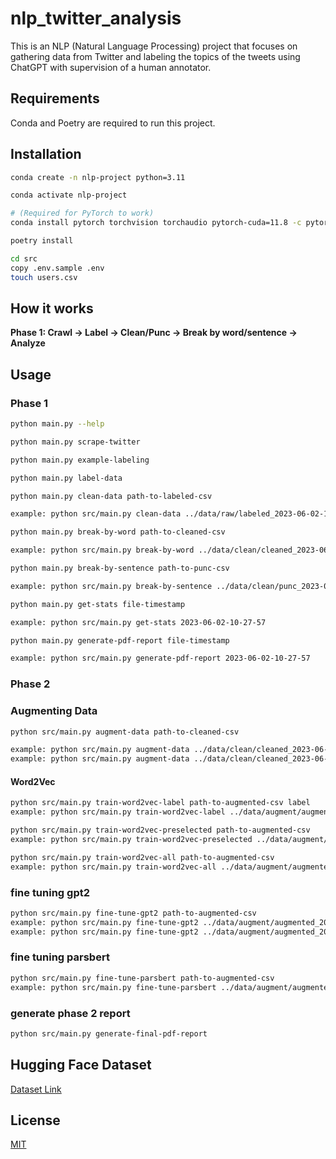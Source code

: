 # nlp_twitter_analysis

This is an NLP (Natural Language Processing) project that focuses on gathering data from Twitter and labeling the topics
of
the tweets using ChatGPT with supervision of a human annotator.

## Requirements

Conda and Poetry are required to run this project.

## Installation

```bash
conda create -n nlp-project python=3.11
```

```bash
conda activate nlp-project
```

```bash
# (Required for PyTorch to work)
conda install pytorch torchvision torchaudio pytorch-cuda=11.8 -c pytorch -c nvidia
```

 ```bash
poetry install
 ```

```bash
cd src
copy .env.sample .env
touch users.csv
```

## How it works

**Phase 1: Crawl -> Label -> Clean/Punc -> Break by word/sentence -> Analyze**

## Usage

### Phase 1

```bash
python main.py --help
```

```bash
python main.py scrape-twitter
```

```bash
python main.py example-labeling
```

```bash
python main.py label-data
```

```bash
python main.py clean-data path-to-labeled-csv

example: python src/main.py clean-data ../data/raw/labeled_2023-06-02-10-27-57.csv
```

```bash
python main.py break-by-word path-to-cleaned-csv

example: python src/main.py break-by-word ../data/clean/cleaned_2023-06-02-10-27-57.csv
```

```bash
python main.py break-by-sentence path-to-punc-csv

example: python src/main.py break-by-sentence ../data/clean/punc_2023-06-02-10-27-57.csv
```

```bash
python main.py get-stats file-timestamp

example: python src/main.py get-stats 2023-06-02-10-27-57
```

```bash
python main.py generate-pdf-report file-timestamp

example: python src/main.py generate-pdf-report 2023-06-02-10-27-57
```

### Phase 2

### Augmenting Data

```bash
python src/main.py augment-data path-to-cleaned-csv

example: python src/main.py augment-data ../data/clean/cleaned_2023-06-02-10-27-57.csv
example: python src/main.py augment-data ../data/clean/cleaned_2023-06-02-10-27-57.csv --min-tweet-count-per-label 100
```

#### Word2Vec

```bash
python src/main.py train-word2vec-label path-to-augmented-csv label
example: python src/main.py train-word2vec-label ../data/augment/augmented_2023-06-02-10-27-57.csv home_and_garden
```

```bash
python src/main.py train-word2vec-preselected path-to-augmented-csv
example: python src/main.py train-word2vec-preselected ../data/augment/augmented_2023-06-02-10-27-57.csv
```

```bash
python src/main.py train-word2vec-all path-to-augmented-csv
example: python src/main.py train-word2vec-all ../data/augment/augmented_2023-06-02-10-27-57.csv
```

### fine tuning gpt2

```bash
python src/main.py fine-tune-gpt2 path-to-augmented-csv
example: python src/main.py fine-tune-gpt2 ../data/augment/augmented_2023-06-02-10-27-57.csv
example: python src/main.py fine-tune-gpt2 ../data/augment/augmented_2023-06-02-10-27-57.csv --desired-label home_and_garden
```

### fine tuning parsbert

```bash
python src/main.py fine-tune-parsbert path-to-augmented-csv
example: python src/main.py fine-tune-parsbert ../data/augment/augmented_2023-06-02-10-27-57.csv
```

### generate phase 2 report

```bash
python src/main.py generate-final-pdf-report
```

## Hugging Face Dataset

[Dataset Link](https://huggingface.co/datasets/hamedhf/nlp_twitter_analysis/tree/main)

## License

[MIT](https://choosealicense.com/licenses/mit/)